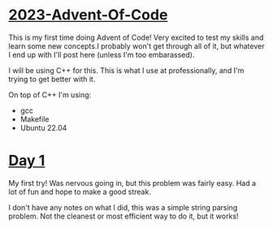 # [2023-Advent-Of-Code](https://adventofcode.com/2023)
This is my first time doing Advent of Code! Very excited to test my skills and learn some new concepts.I probably won't get through all of it, but whatever I end up with I'll post here (unless I'm too embarassed).

I will be using C++ for this. This is what I use at professionally, and I'm trying to get better with it.

On top of C++ I'm using:
- gcc
- Makefile
- Ubuntu 22.04


# [Day 1](https://github.com/nategillette/2023-Advent-Of-Code/tree/main/day1)
My first try! Was nervous going in, but this problem was fairly easy. Had a lot of fun and hope to make a good streak. 

I don't have any notes on what I did, this was a simple string parsing problem. Not the cleanest or most efficient way to do it, but it works!
